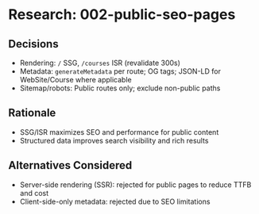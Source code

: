 # Research: 002-public-seo-pages

## Decisions

- Rendering: `/` SSG, `/courses` ISR (revalidate 300s)
- Metadata: `generateMetadata` per route; OG tags; JSON-LD for WebSite/Course where applicable
- Sitemap/robots: Public routes only; exclude non-public paths

## Rationale

- SSG/ISR maximizes SEO and performance for public content
- Structured data improves search visibility and rich results

## Alternatives Considered

- Server-side rendering (SSR): rejected for public pages to reduce TTFB and cost
- Client-side-only metadata: rejected due to SEO limitations
